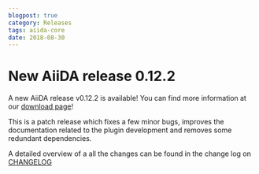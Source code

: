 ```yaml
---
blogpost: true
category: Releases
tags: aiida-core
date: 2018-08-30
---
```


# New AiiDA release 0.12.2

A new AiiDA release v0.12.2 is available! You can find more information at our [download page](https://www.aiida.net/download/)!

This is a patch release which fixes a few minor bugs, improves the documentation related to the plugin development and removes some redundant dependencies.

A detailed overview of a all the changes can be found in the change log on [CHANGELOG](https://github.com/aiidateam/aiida_core/blob/v0.12.2/CHANGELOG.md)